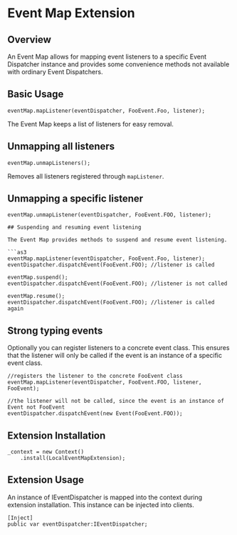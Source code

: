 # Event Map Extension

## Overview

An Event Map allows for mapping event listeners to a specific Event Dispatcher instance and provides some convenience methods not available with ordinary Event Dispatchers.

## Basic Usage

```as3
eventMap.mapListener(eventDispatcher, FooEvent.Foo, listener);
```

The Event Map keeps a list of listeners for easy removal.

## Unmapping all listeners

```as3
eventMap.unmapListeners();
```

Removes all listeners registered through `mapListener`.

## Unmapping a specific listener

```as3
eventMap.unmapListener(eventDispatcher, FooEvent.FOO, listener);

## Suspending and resuming event listening

The Event Map provides methods to suspend and resume event listening.

```as3
eventMap.mapListener(eventDispatcher, FooEvent.Foo, listener);
eventDispatcher.dispatchEvent(FooEvent.FOO); //listener is called

eventMap.suspend();
eventDispatcher.dispatchEvent(FooEvent.FOO); //listener is not called

eventMap.resume();
eventDispatcher.dispatchEvent(FooEvent.FOO); //listener is called again
```

## Strong typing events

Optionally you can register listeners to a concrete event class. This ensures that the listener will only be called if the event is an instance of a specific event class.

```as3
//registers the listener to the concrete FooEvent class
eventMap.mapListener(eventDispatcher, FooEvent.FOO, listener, FooEvent);

//the listener will not be called, since the event is an instance of Event not FooEvent
eventDispatcher.dispatchEvent(new Event(FooEvent.FOO)); 
```

## Extension Installation

```as3
_context = new Context()
    .install(LocalEventMapExtension);
```


## Extension Usage

An instance of IEventDispatcher is mapped into the context during extension installation. This instance can be injected into clients.

```as3
[Inject]
public var eventDispatcher:IEventDispatcher;
```
